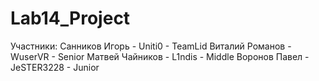# Lab14_Project
Участники:
Санников Игорь - Uniti0 - TeamLid
Виталий Романов - WuserVR - Senior 
Матвей Чайников - L1ndis - Middle
Воронов Павел - JeSTER3228 - Junior 
